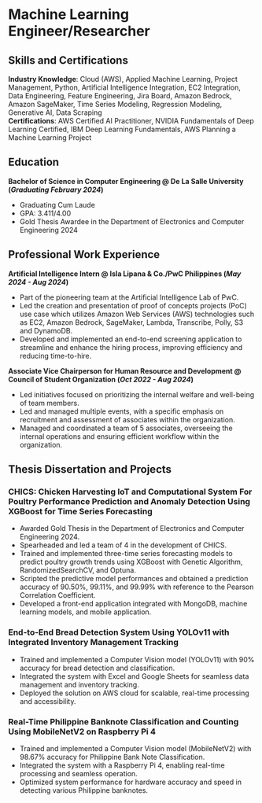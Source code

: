 # Machine Learning Engineer/Researcher

## Skills and Certifications
**Industry Knowledge**: Cloud (AWS), Applied Machine Learning, Project Management, Python, Artificial Intelligence Integration, EC2 Integration, Data Engineering, Feature Engineering, Jira Board, Amazon Bedrock, Amazon SageMaker, Time Series Modeling, Regression Modeling, Generative AI, Data Scraping<br>
**Certifications**: AWS Certified AI Practitioner, NVIDIA Fundamentals of Deep Learning Certified, IBM Deep Learning Fundamentals, AWS Planning a Machine Learning Project


## Education
**Bachelor of Science in Computer Engineering @ De La Salle University (_Graduating February 2024_)**
- Graduating Cum Laude
- GPA: 3.411/4.00
- Gold Thesis Awardee in the Department of Electronics and Computer Engineering 2024

## Professional Work Experience
**Artificial Intelligence Intern @ Isla Lipana & Co./PwC Philippines (_May 2024 - Aug 2024_)**
- Part of the pioneering team at the Artificial Intelligence Lab of PwC.
- Led the creation and presentation of proof of concepts projects (PoC) use case which utilizes Amazon Web Services (AWS) technologies such as EC2, Amazon Bedrock, SageMaker, Lambda, Transcribe, Polly, S3 and DynamoDB.
- Developed and implemented an end-to-end screening application to streamline and enhance the hiring process, improving efficiency and reducing time-to-hire.

**Associate Vice Chairperson for Human Resource and Development @ Council of Student Organization (_Oct 2022 - Aug 2024_)**
- Led initiatives focused on prioritizing the internal welfare and well-being of team members.
- Led and managed multiple events, with a specific emphasis on recruitment and assessment of associates within the organization.
- Managed and coordinated a team of 5 associates, overseeing the internal operations and ensuring efficient workflow within the organization.

## Thesis Dissertation and Projects
### CHICS: Chicken Harvesting IoT and Computational System For Poultry Performance Prediction and Anomaly Detection Using XGBoost for Time Series Forecasting
- Awarded Gold Thesis in the Department of Electronics and Computer Engineering 2024.
- Spearheaded and led a team of 4 in the development of CHICS.
- Trained and implemented three-time series forecasting models to predict poultry growth trends using XGBoost with Genetic Algorithm, RandomizedSearchCV, and Optuna.
- Scripted the predictive model performances and obtained a prediction accuracy of 90.50%, 99.11%, and 99.99% with reference to the Pearson Correlation Coefficient.
- Developed a front-end application integrated with MongoDB, machine learning models, and mobile application.

### End-to-End Bread Detection System Using YOLOv11 with Integrated Inventory Management Tracking
- Trained and implemented a Computer Vision model (YOLOv11) with 90% accuracy for bread detection and classification.
- Integrated the system with Excel and Google Sheets for seamless data management and inventory tracking.
- Deployed the solution on AWS cloud for scalable, real-time processing and accessibility.



### Real-Time Philippine Banknote Classification and Counting Using MobileNetV2 on Raspberry Pi 4
- Trained and implemented a Computer Vision model (MobileNetV2) with 98.67% accuracy for Philippine Bank Note Classification.
- Integrated the system with a Raspberry Pi 4, enabling real-time processing and seamless operation.
- Optimized system performance for hardware accuracy and speed in detecting various Philippine banknotes.


